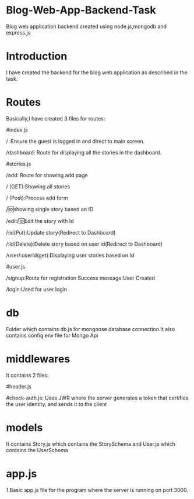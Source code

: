 # Blog-Web-App-Backend-Task
Blog web application backend created using node.js,mongodb and express.js

# Introduction

I have created the backend for the blog web application as described in the task.

# Routes

Basically,I have created 3 files for routes:

#index.js

/ :Ensure the guest is logged in and direct to main screen.

/dashboard: Route for displaying all the stories in the dashboard.

#stories.js

/add: Route for showing add page

/ (GET):Showing all stories

/ (Post):Process add form

/:id:showing single story based on ID

/edit/:id:Edit the story with Id

/:id(Put):Update story(Redirect to Dashboard)

/:id(Delete):Delete story based on user id(Redirect to Dashboard)

/user/:userId(get):Displaying user stories based on Id


#user.js

/signup:Route for registration
Success message:User Created

/login:Used for user login


# db

Folder which contains db.js for mongoose database connection.It also contains config.env file for Mongo Api

# middlewares

It contains 2 files:

#header.js

#check-auth.js:
Uses JWR where the server generates a token that certifies the user identity, and sends it to the client

# models

It contains Story.js which contains the StorySchema and User.js which contains the UserSchema

# app.js

1.Basic app.js file for the program where the server is running on port 3000.
